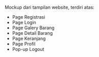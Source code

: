 Mockup dari tampilan website, terdiri atas:
- Page Registrasi
- Page Login
- Page Galery Barang
- Page Detail Barang
- Page Keranjang
- Page Profil
- Pop-up Logout
